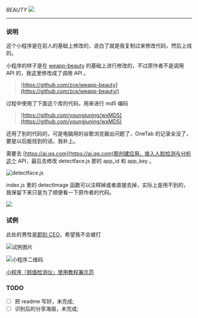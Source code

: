 *BEAUTY*   ![](https://img.shields.io/badge/license-MIT-0a7bbd.svg?longCache=true&style=flat-square)

***

###  说明

这个小程序是在前人的基础上修改的，说白了就是我复制过来修改代码，然后上线的。

小程序的样子是在 [weapp-beauty](https://github.com/zce/weapp-beauty/) 的基础上进行修改的，不过原作者不是调用 API 的，我这里修改成了调用 API 。

>  [https://github.com/zce/weapp-beauty](https://github.com/zce/weapp-beauty/)

过程中使用了下面这个库的代码，用来进行 md5 编码

> [https://github.com/youngjuning/wxMD5](https://github.com/youngjuning/wxMD5)

还用了别的代码的，可是电脑用的谷歌浏览器出问题了，OneTab 的记录全没了，要是以后能找到的话，我补上。

需要去 [https://ai.qq.com](https://ai.qq.com)那创建应用，接入人脸检测与分析这个 API，最后去修改 detectface.js 那的 app_id 和 app_key 。

![detectface.js](https://upload-images.jianshu.io/upload_images/2989110-5762bd81d43ef544.png)

index.js 里的 detectImage 函数可以注释掉或者直接去掉，实际上是用不到的，我保留下来只是为了顺便看一下原作者的代码。

![](https://upload-images.jianshu.io/upload_images/2989110-b748ff37c7ef3014.png?imageMogr2/auto-orient/strip%7CimageView2/2/w/1240)

### 试例

此处的男性是[即刻 CEO](https://web.okjike.com/user/82D23B32-CF36-4C59-AD6F-D05E3552CBF3)，希望我不会被打

![试例图片](https://upload-images.jianshu.io/upload_images/2989110-1bc38437a9849605.png?imageMogr2/auto-orient/strip%7CimageView2/2/w/1240)

![小程序二维码](https://upload-images.jianshu.io/upload_images/2989110-08dc8b90fedfca54.jpg)



[小程序『颜值检测仪』使用教程兼示范](https://www.bilibili.com/video/av35734615)

### TODO

- [ ] 把 readme 写好，未完成; 
- [ ] 识别后的分享海报，未完成; 